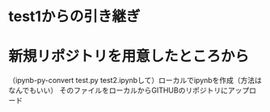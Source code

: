 # test1からの引き継ぎ
# 新規リポジトリを用意したところから
（ipynb-py-convert test.py test2.ipynbして）ローカルでipynbを作成（方法はなんでもいい）
そのファイルをローカルからGITHUBのリポジトリにアップロード
